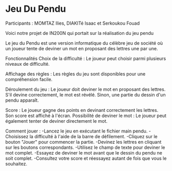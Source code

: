 # Jeu Du Pendu
Participants : MOMTAZ Ilies, DIAKITé Isaac et Serkoukou Fouad

Voici notre projet de IN200N qui portait sur la réalisation du jeu pendu

Le jeu du Pendu est une version informatique du célèbre jeu de société où un joueur tente de deviner un mot en proposant des lettres une par une.

Fonctionnalités
Choix de la difficulté : Le joueur peut choisir parmi plusieurs niveaux de difficulté.

Affichage des règles : Les règles du jeu sont disponibles pour une compréhension facile.

Déroulement du jeu : Le joueur doit deviner le mot en proposant des lettres. S'il devine correctement, le mot est révélé. Sinon, une partie du dessin d'un pendu apparaît.

Score : Le joueur gagne des points en devinant correctement les lettres. Son score est affiché à l'écran.
Possibilité de deviner le mot : Le joueur peut également tenter de deviner directement le mot.

Comment jouer :
-Lancez le jeu en exécutant le fichier main pendu.
-Choisissez la difficulté à l'aide de la barre de défilement.
-Cliquez sur le bouton "Jouer" pour commencer la partie.
-Devinez les lettres en cliquant sur les boutons correspondants.
-Utilisez le champ de texte pour deviner le mot complet.
-Essayez de deviner le mot avant que le dessin du pendu ne soit complet.
-Consultez votre score et réessayez autant de fois que vous le souhaitez.



